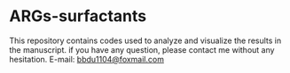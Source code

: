 # ARGs-surfactants
This repository contains codes used to analyze and visualize the results in the manuscript.
if you have any question, please contact me without any hesitation. E-mail: bbdu1104@foxmail.com
